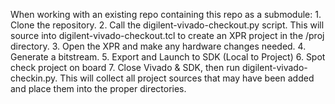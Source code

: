When working with an existing repo containing this repo as a submodule:
	1. Clone the repository.
	2. Call the digilent-vivado-checkout.py script. This will source into digilent-vivado-checkout.tcl to create an XPR project in the <project>/proj directory.
	3. Open the XPR and make any hardware changes needed.
	4. Generate a bitstream.
	5. Export and Launch to SDK (Local to Project)
	6. Spot check project on board
	7. Close Vivado & SDK, then run digilent-vivado-checkin.py. This will collect all project sources that may have been added and place them into the proper directories.